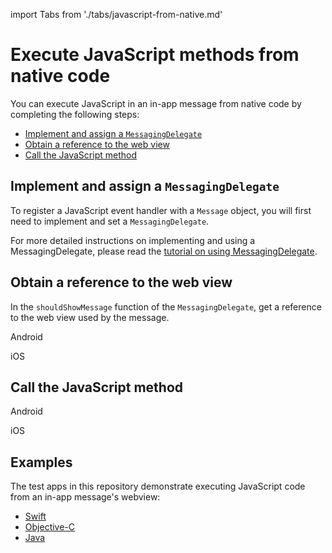 import Tabs from './tabs/javascript-from-native.md'

# Execute JavaScript methods from native code

You can execute JavaScript in an in-app message from native code by completing the following steps:

- [Implement and assign a `MessagingDelegate`](#implement-and-assign-a-messagingdelegate)
- [Obtain a reference to the web view](#obtain-a-reference-to-the-web-view)
- [Call the JavaScript method](#call-the-javascript-method)

## Implement and assign a `MessagingDelegate`

To register a JavaScript event handler with a `Message` object, you will first need to implement and set a `MessagingDelegate`.

For more detailed instructions on implementing and using a MessagingDelegate, please read the [tutorial on using MessagingDelegate](./messaging-delegate.md).

## Obtain a reference to the web view

In the `shouldShowMessage` function of the `MessagingDelegate`, get a reference to the web view used by the message.

<TabsBlock orientation="horizontal" slots="heading, content" repeat="2"/>

Android

<Tabs query="platform=android&task=obtain"/>

iOS

<Tabs query="platform=ios&task=obtain"/>

## Call the JavaScript method

<TabsBlock orientation="horizontal" slots="heading, content" repeat="2"/>

Android

<Tabs query="platform=android&task=call"/>

iOS

<Tabs query="platform=ios&task=call"/>

## Examples

The test apps in this repository demonstrate executing JavaScript code from an in-app message's webview:

- [Swift](https://github.com/adobe/aepsdk-messaging-ios/tree/main/TestApps/MessagingDemoApp)
- [Objective-C](https://github.com/adobe/aepsdk-messaging-ios/tree/main/TestApps/MessagingDemoAppObjC)
- [Java](https://github.com/adobe/aepsdk-messaging-android/tree/main/code/app)
